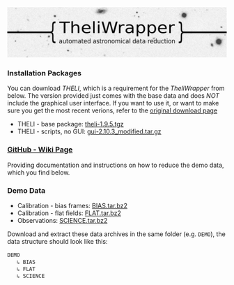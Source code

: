<img src="https://github.com/jlvdb/TheliWrapper/blob/gh-pages/wiki_images/img/logo.jpeg" alt="TheliWrapper">



### Installation Packages

You can download *THELI*, which is a requirement for the *TheliWrapper* from below. The version provided just comes with the base data and does *NOT* include the graphical user interface. If you want to use it, or want to make sure you get the most recent verions, refer to the [original download page](https://www.astro.uni-bonn.de/theli/gui/download.html)

* THELI - base package: [theli-1.9.5.tgz](https://github.com/jlvdb/TheliWrapper/raw/gh-pages/INSTALL/theli-1.9.5.tgz)
* THELI - scripts, no GUI: [gui-2.10.3_modified.tar.gz](https://github.com/jlvdb/TheliWrapper/raw/gh-pages/INSTALL/gui-2.10.3_modified.tar.gz)


### [GitHub - Wiki Page](https://github.com/jlvdb/TheliWrapper/wiki)

Providing documentation and instructions on how to reduce the demo data, which you find below.


### Demo Data

* Calibration - bias frames: [BIAS.tar.bz2](https://github.com/jlvdb/TheliWrapper/raw/gh-pages/usage-demo/BIAS.tar.bz2)
* Calibration - flat fields: [FLAT.tar.bz2](https://github.com/jlvdb/TheliWrapper/raw/gh-pages/usage-demo/FLAT.tar.bz2)
* Observations: [SCIENCE.tar.bz2](https://github.com/jlvdb/TheliWrapper/raw/gh-pages/usage-demo/SCIENCE.tar.bz2)

Download and extract these data archives in the same folder (e.g. `DEMO`), the data structure should look like this:
    
    DEMO
       ↳ BIAS
       ↳ FLAT
       ↳ SCIENCE
